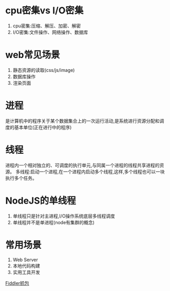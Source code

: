 # cpu密集vs I/O密集
1. cpu密集:压缩、解压、加密、解密
2. I/O密集:文件操作、网络操作、数据库
# web常见场景
1. 静态资源的读取(css/js/image)
2. 数据库操作
3. 渲染页面
# 进程
是计算机中的程序关于某个数据集合上的一次运行活动,是系统进行资源分配和调度的基本单位(正在进行中的程序)
# 线程
进程内一个相对独立的、可调度的执行单元,与同属一个进程的线程共享进程的资源。
多线程:启动一个进程,在一个进程内启动多个线程,这样,多个线程也可以一块执行多个任务。

# NodeJS的单线程
1. 单线程只是针对主进程,I/O操作系统底层多线程调度
2. 单线程并不是单进程(node有集群的概念)

# 常用场景
1. Web Server
2. 本地代码构建
3. 实用工具开发

[Fiddler抓包](http://www.cnblogs.com/yoyoketang/tag/fiddler/)